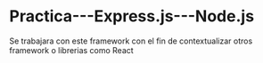 # Practica---Express.js---Node.js
Se trabajara con este framework con el fin de contextualizar otros framework o librerias como React
